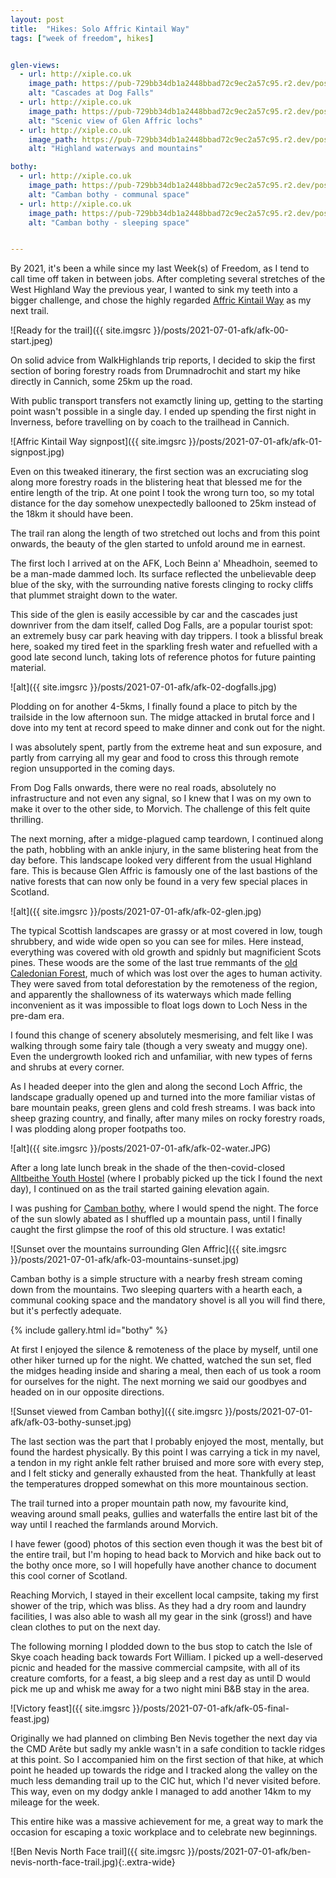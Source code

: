 ```yaml
---
layout: post
title:  "Hikes: Solo Affric Kintail Way"
tags: ["week of freedom", hikes]


glen-views:
  - url: http://xiple.co.uk
    image_path: https://pub-729bb34db1a2448bbad72c9ec2a57c95.r2.dev/posts/2021-07-01-afk/afk-02-dogfalls.jpg
    alt: "Cascades at Dog Falls"
  - url: http://xiple.co.uk
    image_path: https://pub-729bb34db1a2448bbad72c9ec2a57c95.r2.dev/posts/2021-07-01-afk/afk-02-glen.jpg
    alt: "Scenic view of Glen Affric lochs"
  - url: http://xiple.co.uk
    image_path: https://pub-729bb34db1a2448bbad72c9ec2a57c95.r2.dev/posts/2021-07-01-afk/afk-02-water.JPG
    alt: "Highland waterways and mountains"

bothy:
  - url: http://xiple.co.uk
    image_path: https://pub-729bb34db1a2448bbad72c9ec2a57c95.r2.dev/posts/2021-07-01-afk/afk-04-bothy-cooking.jpg
    alt: "Camban bothy - communal space"
  - url: http://xiple.co.uk
    image_path: https://pub-729bb34db1a2448bbad72c9ec2a57c95.r2.dev/posts/2021-07-01-afk/afk-04-bothy-sleeping.jpg
    alt: "Camban bothy - sleeping space"


---
```



By 2021, it's been a while since my last Week(s) of Freedom, as I tend to call time off taken in between jobs. After completing several stretches of the West Highland Way the previous year, I wanted to sink my teeth into a bigger challenge, and chose the highly regarded [Affric Kintail Way](https://www.walkhighlands.co.uk/lochness/affric-kintail-way.shtml) as my next trail.

![Ready for the trail]({{ site.imgsrc }}/posts/2021-07-01-afk/afk-00-start.jpeg)

On solid advice from WalkHighlands trip reports, I decided to skip the first section of boring forestry roads from Drumnadrochit and start my hike directly in Cannich, some 25km up the road.

With  public transport transfers not examctly lining up, getting to the starting point wasn't possible in a single day. I ended up spending the first night in Inverness, before travelling on by coach to the trailhead in Cannich.

![Affric Kintail Way signpost]({{ site.imgsrc }}/posts/2021-07-01-afk/afk-01-signpost.jpg)

Even on this tweaked itinerary, the first section was an excruciating slog along more forestry roads in the blistering heat that blessed me for the entire length of the trip. At one point I took the wrong turn too, so my total distance for the day somehow unexpectedly ballooned to 25km instead of the 18km it should have been.

The trail ran along the length of two stretched out lochs and from this point onwards, the beauty of the glen started to unfold around me in earnest.

The first loch I arrived at on the AFK, Loch Beinn a' Mheadhoin, seemed to be a man-made dammed loch. Its surface reflected the unbelievable deep blue of the sky, with the surrounding native forests clinging to rocky cliffs that plummet straight down to the water.

This side of the glen is easily accessible by car and the cascades just downriver from the dam itself, called Dog Falls, are a popular tourist spot: an extremely busy car park heaving with day trippers. I took a blissful break here, soaked my tired feet in the sparkling fresh water and refuelled with a good late second lunch, taking lots of reference photos for future painting material. 

![alt]({{ site.imgsrc }}/posts/2021-07-01-afk/afk-02-dogfalls.jpg)

Plodding on for another 4-5kms, I finally found a place to pitch by the trailside in the low afternoon sun. The midge attacked in brutal force and I dove into my tent at record speed to make dinner and conk out for the night. 

I was absolutely spent, partly from the extreme heat and sun exposure, and partly from carrying all my gear and food to cross this through remote region unsupported in the coming days.

From Dog Falls onwards, there were no real roads, absolutely no infrastructure and not even any signal, so I knew that I was on my own to make it over to the other side, to Morvich. The challenge of this felt quite thrilling.

The next morning, after a midge-plagued camp teardown, I continued along the path, hobbling with an ankle injury, in the same blistering heat from the day before. This landscape looked very different from the usual Highland fare. This is because Glen Affric is famously one of the last bastions of the native forests that can now only be found in a very few special places in Scotland.

![alt]({{ site.imgsrc }}/posts/2021-07-01-afk/afk-02-glen.jpg)

The typical Scottish landscapes are grassy or at most covered in low, tough shrubbery, and wide wide open so you can see for miles. Here instead, everything was covered with old growth and spidnly but magnificient Scots pines. These woods are the some of the last true remmants of the [old Caledonian Forest](https://treesforlife.org.uk/into-the-forest/habitats-and-ecology/human-impacts/deforestation/), much of which was lost over the ages to human activity. They were saved from total deforestation by the remoteness of the region, and apparently the shallowness of its waterways which made felling inconvenient as it was impossible to float logs down to Loch Ness in the pre-dam era.

I found this change of scenery absolutely mesmerising, and felt like I was walking through some fairy tale (though a very sweaty and muggy one). Even the undergrowth looked rich and unfamiliar, with new types of ferns and shrubs at every corner.

As I headed deeper into the glen and along the second Loch Affric, the landscape gradually opened up and turned into the more familiar vistas of bare mountain peaks, green glens and cold fresh streams. I was back into sheep grazing country, and finally, after many miles on rocky forestry roads, I was plodding along proper footpaths too. 

![alt]({{ site.imgsrc }}/posts/2021-07-01-afk/afk-02-water.JPG)

After a long late lunch break in the shade of the then-covid-closed [Alltbeithe Youth Hostel](https://www.hostellingscotland.org.uk/hostels/glen-affric) (where I probably picked up the tick I found the next day), I continued on as the trail started gaining elevation again.

I was pushing for [Camban bothy](https://www.mountainbothies.org.uk/bothies/north-west-highlands-islands/camban/), where I would spend the night. The force of the sun slowly abated as I shuffled up a mountain pass, until I finally caught the first glimpse the roof of this old structure. I was extatic!

![Sunset over the mountains surrounding Glen Affric]({{ site.imgsrc }}/posts/2021-07-01-afk/afk-03-mountains-sunset.jpg)

Camban bothy is a simple structure with a nearby fresh stream coming down from the mountains. Two sleeping quarters with a hearth each, a communal cooking space and the mandatory shovel is all you will find there, but it's perfectly adequate.

{% include gallery.html id="bothy" %}

At first I enjoyed the silence & remoteness of the place by myself, until one other hiker turned up for the night. We chatted, watched the sun set, fled the midges heading inside and sharing a meal, then each of us took a room for ourselves for the night. The next morning we said our goodbyes and headed on in our opposite directions.

![Sunset viewed from Camban bothy]({{ site.imgsrc }}/posts/2021-07-01-afk/afk-03-bothy-sunset.jpg)

The last section was the part that I probably enjoyed the most, mentally, but found the hardest physically. By this point I was carrying a tick in my navel, a tendon in my right ankle felt rather bruised and more sore with every step, and I felt sticky and generally exhausted from the heat. Thankfully at least the temperatures dropped somewhat on this more mountainous section. 

The trail turned into a proper mountain path now, my favourite kind, weaving around small peaks, gullies and waterfalls the entire last bit of the way until I reached the farmlands around Morvich.

I have fewer (good) photos of this section even though it was the best bit of the entire trail, but I'm hoping to head back to Morvich and hike back out to the bothy once more, so I will hopefully have another chance to document this cool corner of Scotland.

Reaching Morvich, I stayed in their excellent local campsite, taking my first shower of the trip, which was bliss. As they had a dry room and laundry facilities, I was also able to wash all my gear in the sink (gross!) and have clean clothes to put on the next day.

The following morning I plodded down to the bus stop to catch the Isle of Skye coach heading back towards Fort William. I picked up a well-deserved picnic and headed for the massive commercial campsite, with all of its creature comforts, for a feast, a big sleep and a rest day as until D would pick me up and whisk me away for a two night mini B&B stay in the area.

![Victory feast]({{ site.imgsrc }}/posts/2021-07-01-afk/afk-05-final-feast.jpg)

Originally we had planned on climbing Ben Nevis together the next day via the CMD Arête but sadly my ankle wasn't in a safe condition to tackle ridges at this point. So I accompanied him on the first section of that hike, at which point he headed up towards the ridge and I tracked along the valley on the much less demanding trail up to the CIC hut, which I'd never visited before. This way, even on my dodgy ankle I managed to add another 14km to my mileage for the week.

This entire hike was a massive achievement for me, a great way to mark the occasion for escaping a toxic workplace and to celebrate new beginnings.

![Ben Nevis North Face trail]({{ site.imgsrc }}/posts/2021-07-01-afk/ben-nevis-north-face-trail.jpg){:.extra-wide}


